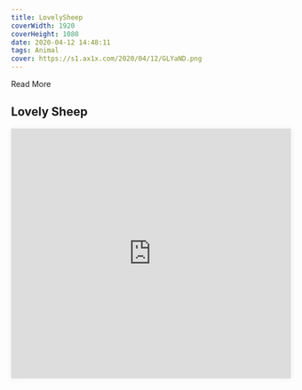 ```yaml
---
title: LovelySheep
coverWidth: 1920
coverHeight: 1080
date: 2020-04-12 14:48:11
tags: Animal
cover: https://s1.ax1x.com/2020/04/12/GLYaND.png
---
```


Read More
<!-- more -->

## Lovely Sheep

<iframe style="width:100%;height:450px;box-shadow:0px 0px 10px #eee" src="https://www.ddd.online/jq/webEdit/project/embedProject/sPVOelLD-5CBRv7IQ-1WKaHs9X-JrCG2ssq" frameborder="0" allowvr allowfullscreen mozallowfullscreen="true" webkitallowfullscreen="true" onmousewheel="">
</iframe>
